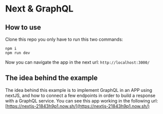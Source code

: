 # Next & GraphQL

## How to use
Clone this repo you only have to run this two commands:

```
npm i
npm run dev
```

Now you can navigate the app in the next url:
`http://localhost:3000/`

## The idea behind the example
The idea behind this example is to implement GraphQL in an APP using nextJS, and how to connect a few endpoints in order to build a response with a GraphQL service.
You can see this app working in the following url: [https://nextjs-21843h9p1.now.sh/](https://nextjs-21843h9p1.now.sh/)